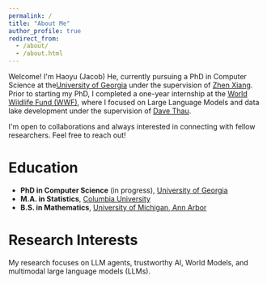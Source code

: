 ```yaml
---
permalink: /
title: "About Me"
author_profile: true
redirect_from: 
  - /about/
  - /about.html
---
```


Welcome! I'm Haoyu (Jacob) He, currently pursuing a PhD in Computer Science at the[University of Georgia](https://www.cs.uga.edu/) under the supervision of [Zhen Xiang](https://www.cs.uga.edu/directory/people/zhen-xiang). Prior to starting my PhD, I completed a one-year internship at the [World Wildlife Fund (WWF)](https://www.worldwildlife.org/), where I focused on Large Language Models and data lake development under the supervision of [Dave Thau](https://www.worldwildlife.org/experts/dave-thau).

I'm open to collaborations and always interested in connecting with fellow researchers. Feel free to reach out!

Education
======

- **PhD in Computer Science** (in progress), [University of Georgia](https://www.cs.uga.edu/) 
- **M.A. in Statistics**, [Columbia University](https://stat.columbia.edu/) 
- **B.S. in Mathematics**, [University of Michigan, Ann Arbor](https://lsa.umich.edu/math)

Research Interests
======
My research focuses on LLM agents, trustworthy AI, World Models, and multimodal large language models (LLMs).